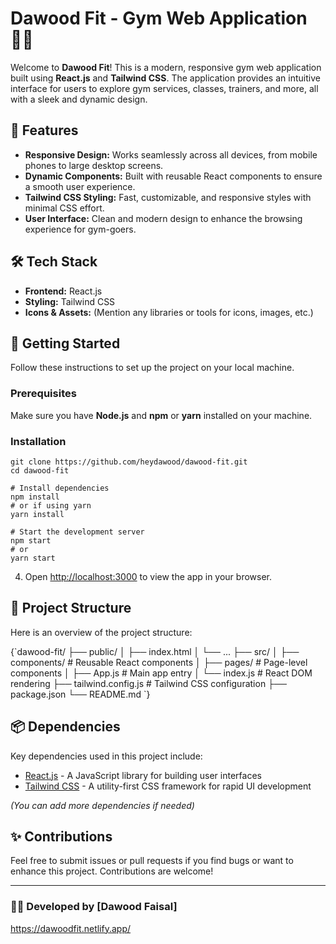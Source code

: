 # Dawood Fit - Gym Web Application 🏋️‍♂️

Welcome to **Dawood Fit**! This is a modern, responsive gym web application built using **React.js** and **Tailwind CSS**. The application provides an intuitive interface for users to explore gym services, classes, trainers, and more, all with a sleek and dynamic design.

## 🌟 Features

- **Responsive Design:** Works seamlessly across all devices, from mobile phones to large desktop screens.
- **Dynamic Components:** Built with reusable React components to ensure a smooth user experience.
- **Tailwind CSS Styling:** Fast, customizable, and responsive styles with minimal CSS effort.
- **User Interface:** Clean and modern design to enhance the browsing experience for gym-goers.

## 🛠️ Tech Stack

- **Frontend:** React.js
- **Styling:** Tailwind CSS
- **Icons & Assets:** (Mention any libraries or tools for icons, images, etc.)

## 🚀 Getting Started

Follow these instructions to set up the project on your local machine.

### Prerequisites

Make sure you have **Node.js** and **npm** or **yarn** installed on your machine.

### Installation


```
git clone https://github.com/heydawood/dawood-fit.git
cd dawood-fit

# Install dependencies
npm install
# or if using yarn
yarn install

# Start the development server
npm start
# or
yarn start

```

4. Open [http://localhost:3000](http://localhost:3000) to view the app in your browser.

## 📂 Project Structure

Here is an overview of the project structure:

<CodeBlock language="bash">
{`dawood-fit/
├── public/
│   ├── index.html
│   └── ...
├── src/
│   ├── components/  # Reusable React components
│   ├── pages/       # Page-level components
│   ├── App.js       # Main app entry
│   └── index.js     # React DOM rendering
├── tailwind.config.js # Tailwind CSS configuration
├── package.json
└── README.md
`}
</CodeBlock>

## 📦 Dependencies

Key dependencies used in this project include:

- [React.js](https://reactjs.org/) - A JavaScript library for building user interfaces
- [Tailwind CSS](https://tailwindcss.com/) - A utility-first CSS framework for rapid UI development

*(You can add more dependencies if needed)*

## ✨ Contributions

Feel free to submit issues or pull requests if you find bugs or want to enhance this project. Contributions are welcome!

---

### 👨‍💻 Developed by [Dawood Faisal]



https://dawoodfit.netlify.app/
